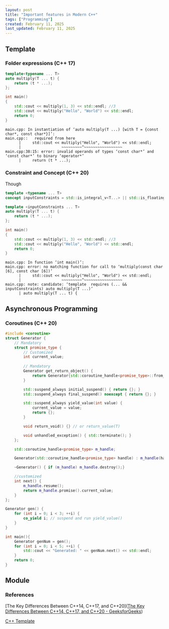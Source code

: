 ```yaml
---
layout: post
title: "Important features in Modern C++"
tags: ["Programming"]
created: February 11, 2025
last_updated: February 11, 2025
---
```






## Template



### Folder expressions (C++ 17)



```c++
template<typename ... T>
auto multiply(T ... t) {
    return (t * ...);
};

int main()
{
    std::cout << multiply(1, 3) << std::endl; //3
    std::cout << multiply("Hello", "World") << std::endl;
    return 0;
}
```



```
main.cpp: In instantiation of ‘auto multiply(T ...) [with T = {const char*, const char*}]’:
main.cpp::   required from here
      |     std::cout << multiply("Hello", "World") << std::endl;
      |                  ~~~~~~~~~^~~~~~~~~~~~~~~~~~
main.cpp:38:15: error: invalid operands of types ‘const char*’ and ‘const char*’ to binary ‘operator*’
      |     return (t * ...);
```



### Constraint and Concept (C++ 20)

Though 

```c++
template <typename ... T>
concept inputConstraints = std::is_integral_v<T...> || std::is_floating_point_v<T...>;

template <inputConstraints ... T>
auto multiply(T ... t) {
    return (t * ...);
};

int main()
{
    std::cout << multiply(1, 3) << std::endl; //3
    std::cout << multiply("Hello", "World") << std::endl;    
    return 0;
}
```



```
main.cpp: In function ‘int main()’:
main.cpp: error: no matching function for call to ‘multiply(const char [6], const char [6])’
      |     std::cout << multiply("Hello", "World") << std::endl;
      |                  ~~~~~~~~~^~~~~~~~~~~~~~~~~~
main.cpp: note: candidate: ‘template  requires (... && inputConstraints) auto multiply(T ...)’
      | auto multiply(T ... t) {
```



## Asynchronous Programming

### Coroutines (C++ 20)



```c++
#include <coroutine>
struct Generator {
    // Mandatory
    struct promise_type {
        // Customized
        int current_value;
        
        // Mandatory
        Generator get_return_object() { 
            return Generator{std::coroutine_handle<promise_type>::from_promise(*this)};
        }

        std::suspend_always initial_suspend() { return {}; }
        std::suspend_always final_suspend() noexcept { return {}; }

        std::suspend_always yield_value(int value) {
            current_value = value;
            return {};
        }

        void return_void() {} // or return_value(T)

        void unhandled_exception() { std::terminate(); }
    };

    std::coroutine_handle<promise_type> m_handle;

    Generator(std::coroutine_handle<promise_type> handle) : m_handle(handle) {}

    ~Generator() { if (m_handle) m_handle.destroy();}

    //customized
    int next() {
        m_handle.resume();
        return m_handle.promise().current_value;
    }
};

Generator gen() {
    for (int i = 0; i < 3; ++i) {
        co_yield i; // suspend and run yield_value()
    }
}

int main(){
    Generator genNum = gen();
    for (int i = 0; i < 5; ++i) {
        std::cout << "Generated: " << genNum.next() << std::endl;
    }
    return 0;
}
```





## Module





### References

[The Key Differences Between C++14, C++17, and C++20]([The Key Differences Between C++14, C++17, and C++20 - GeeksforGeeks](https://www.geeksforgeeks.org/cpp14-vs-cpp17-vs-cpp20/))

[C++ Template](https://changkun.de/modern-cpp/zh-cn/02-usability/#2-5-模板)